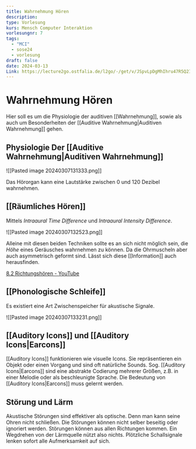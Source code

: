```yaml
---
title: Wahrnehmung Hören
description: 
type: Vorlesung
kurs: Mensch Computer Interaktion
vorlesungnr: 7
tags:
  - "MCI"
  - sose24
  - vorlesung
draft: false
date: 2024-03-13
Link: https://lecture2go.ostfalia.de/l2go/-/get/v/JSpvLpDgMhIhru47R5Q2IAxx
---
```


# Wahrnehmung Hören

Hier soll es um die Physiologie der auditiven [[Wahrnehmung]], sowie als auch um Besonderheiten der [[Auditive Wahrnehmung|Auditiven Wahrnehmung]] gehen.

## Physiologie Der [[Auditive Wahrnehmung|Auditiven Wahrnehmung]]

![[Pasted image 20240307131333.png]]

Das Hörorgan kann eine Lautstärke zwischen 0 und 120 Dezibel wahrnehmen. 

## [[Räumliches Hören]]

Mittels *Intraaural Time Difference* und *Intraaural Intensity Difference*.

![[Pasted image 20240307132523.png]]

Alleine mit diesen beiden Techniken sollte es an sich nicht möglich sein, die *Höhe* eines Geräusches wahrnehmen zu können. Da die Ohrmuscheln aber auch asymmetrisch geformt sind. Lässt sich diese [[Information]] auch herausfinden.

[8.2 Richtungshören - YouTube](https://www.youtube.com/watch?v=HG-qSS2wIQ8)

## [[Phonologische Schleife]]

Es existiert eine Art Zwischenspeicher für akustische Signale. 

![[Pasted image 20240307133231.png]]

## [[Auditory Icons]] und [[Auditory Icons|Earcons]]

[[Auditory Icons]] funktionieren wie visuelle Icons. Sie repräsentieren ein Objekt oder einen Vorgang und sind oft natürliche Sounds.
Sog. [[Auditory Icons|Earcons]] sind eine abstrakte Codierung mehrerer Größen, z.B. in einer Melodie oder als beschleunigte Sprache. Die Bedeutung von [[Auditory Icons|Earcons]] muss gelernt werden.

## Störung und Lärm

Akustische Störungen sind effektiver als optische. Denn man kann seine Ohren nicht schließen. Die Störungen können nicht selber beseitig oder ignoriert werden. Störungen können aus allen Richtungen kommen. Ein Wegdrehen von der Lärmquelle nützt also nichts.
Plötzliche Schallsignale lenken sofort alle Aufmerksamkeit auf sich.